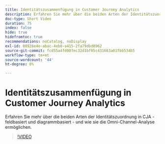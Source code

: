 ```yaml
---
title: Identitätszusammenfügung in Customer Journey Analytics
description: Erfahren Sie mehr über die beiden Arten der Identitätszuordnung in CJA - feldbasiert und diagrammbasiert - und wie sie die Omni-Channel-Analyse ermöglichen.
doc-type: Short Video
duration: 75
index: false
hide: true
hidefromtoc: true
recommendations: noCatalog, noDisplay
exl-id: 08926e4e-abac-4eb0-a415-2fa79dbd8962
source-git-commit: fcd55a4fd007ec32d1bf05c431663a01fbb534b5
workflow-type: tm+mt
source-wordcount: '44'
ht-degree: 0%

---
```


# Identitätszusammenfügung in Customer Journey Analytics

Erfahren Sie mehr über die beiden Arten der Identitätszuordnung in CJA - feldbasiert und diagrammbasiert - und wie sie die Omni-Channel-Analyse ermöglichen.

<!-- 62_S113_3442460_74_identity-stitching-in-customer-journey-analytics -->
>[!VIDEO](https://video.tv.adobe.com/v/3458335/?learn=on&enablevpops=true)
